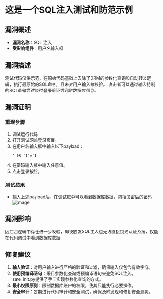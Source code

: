 # 这是一个SQL注入测试和防范示例

## 漏洞概述

- **漏洞名称**：SQL 注入
- **受影响组件**：用户名输入框

## 漏洞描述

测试代码仅供示范，在原始代码基础上去除了ORM的参数化查询和自动转义逻辑，执行最原始的SQL命令，且未对用户输入做校验。
攻击者可以通过输入特制的SQL语句尝试绕过登录验证或窃取数据库信息。

## 漏洞证明

### 重现步骤

1. 调试运行代码
2. 打开测试网站登录页面。
3. 在用户名输入框中输入以下payload：
   ```
   ' OR '1'='1
   ```
4. 在密码输入框中输入任意值。
5. 点击登录按钮。

### 测试结果

- 输入上述payload后，在调试框中可以看到数据库数据，包括加密后的密码
  ![image](https://github.com/user-attachments/assets/653a07dc-6315-4230-8312-c017f64155d7)


## 漏洞影响

因后台逻辑中存在进一步校验，即使触发SQL注入也无法直接绕过认证系统，仅能在代码调试中看到数据库数据

## 修复建议

1. **输入验证**：对用户输入进行严格的验证和过滤，确保输入仅包含有效字符。
2. **使用预编译语句**：采用参数化查询或预编译语句来避免SQL注入。safe_init.py提供了手工实现参数化查询的方式。
3. **最小权限原则**：限制数据库账户的权限，使其只能执行必要操作。
4. **安全审计**：定期进行代码审计和安全测试，确保及时发现和修复安全漏洞。
